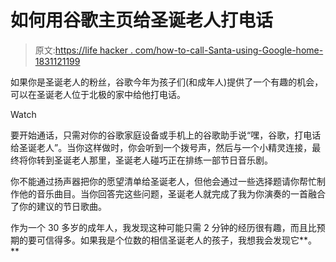 # 如何用谷歌主页给圣诞老人打电话

> 原文:[https://life hacker . com/how-to-call-Santa-using-Google-home-1831121199](https://lifehacker.com/how-to-call-santa-using-google-home-1831121199)

如果你是圣诞老人的粉丝，谷歌今年为孩子们(和成年人)提供了一个有趣的机会，可以在圣诞老人位于北极的家中给他打电话。

Watch

要开始通话，只需对你的谷歌家庭设备或手机上的谷歌助手说“嘿，谷歌，打电话给圣诞老人”。当你这样做时，你会听到一个拨号声，然后与一个小精灵连接，最终将你转到圣诞老人那里，圣诞老人碰巧正在排练一部节日音乐剧。

你不能通过扬声器把你的愿望清单给圣诞老人，但他会通过一些选择题请你帮忙制作他的音乐曲目。当你回答完这些问题，圣诞老人就完成了我为你演奏的一首融合了你的建议的节日歌曲。

作为一个 30 多岁的成年人，我发现这种可能只需 2 分钟的经历很有趣，而且比预期的要可信得多。如果我是个位数的相信圣诞老人的孩子，我想我会发现它**。**